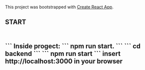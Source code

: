This project was bootstrapped with [Create React App](https://github.com/facebook/create-react-app).

<h2>START<h2> <br>
```
Inside progect: 
```
npm run start.
```
```
cd backend
```
```
npm run start
```
insert http://localhost:3000 in your browser